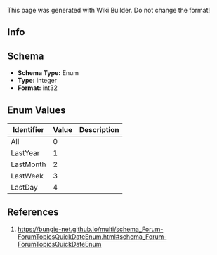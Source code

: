 <span class="wiki-builder">This page was generated with Wiki Builder. Do not change the format!</span>

## Info

## Schema
* **Schema Type:** Enum
* **Type:** integer
* **Format:** int32

## Enum Values
Identifier | Value | Description
---------- | ----- | -----------
All | 0 | 
LastYear | 1 | 
LastMonth | 2 | 
LastWeek | 3 | 
LastDay | 4 | 

## References
1. https://bungie-net.github.io/multi/schema_Forum-ForumTopicsQuickDateEnum.html#schema_Forum-ForumTopicsQuickDateEnum
